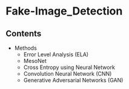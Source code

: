 # Fake-Image_Detection

## Contents

* Methods
  * Error Level Analysis (ELA)
  * MesoNet
  * Cross Entropy using Neural Network
  * Convolution Neural Network (CNN)
  * Generative Adversarial Networks (GAN)
  


